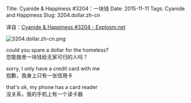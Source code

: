 Title: Cyanide & Happiness #3204：一块钱
Date: 2015-11-11
Tags: Cyanide and Happiness
Slug: 3204.dollar.zh-cn

译自：[Cyanide & Happiness #3204 - Explosm.net](http://explosm.net/comics/3204/)


![3204.dollar.zh-cn.png](/static/images/comics/3204.dollar.zh-cn.png)




could you spare
a dollar for the homeless?          
您能施舍一块钱给无家可归的人吗？


sorry, I only have a credit
card with me        
抱歉，我身上只有一张信用卡



that's ok, my phone has a
card reader     
没关系，我的手机上有一个读卡器



